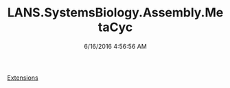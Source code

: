 ﻿---
title: LANS.SystemsBiology.Assembly.MetaCyc
date: 6/16/2016 4:56:56 AM
---

[Extensions](T-LANS.SystemsBiology.Assembly.MetaCyc.Extensions.html)
